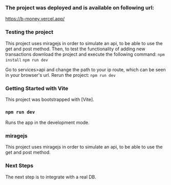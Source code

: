 ### The project was deployed and is available on following url:

https://b-money.vercel.app/

### Testing the project

This project uses miragejs in order to simulate an api, to be able to use the get and post method. Then, to test the functionality of adding new transactions download the project and execute the following command:
`npm install`
`npm run dev`

Go to services>api and change the path to your ip route, which can be seen in your browser's url. Rerun the project:
`npm run dev`

### Getting Started with Vite

This project was bootstrapped with [Vite].

### `npm run dev`

Runs the app in the development mode.

### miragejs

This project uses miragejs in order to simulate an api, to be able to use the get and post method.

### Next Steps

The next step is to integrate with a real DB.
